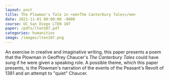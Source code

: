 ```yaml
---
layout: post
title: The Plowman's Tale in <em>The Canterbury Tales</em>
date: 2021-11-01 00:00:00 -0000
course: UC San Diego LTEN 107
paper: /pdfs/lten107.pdf
categories: humanities
image: /images/lten107.png
---
```

An exercise in creative and imaginative writing, this paper presents a poem that the Plowman in Geoffrey Chaucer's <em>The Canterbury Tales</em> could have sung if he were given a speaking role. A possible theme, which this paper presents, is the Plowman's narration of the events of the Peasant's Revolt of 1381 and an attempt to "quiet" Chaucer.